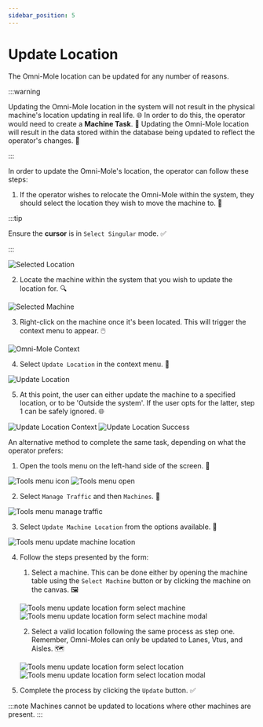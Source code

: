 ```yaml
---
sidebar_position: 5
---
```


# Update Location
The Omni-Mole location can be updated for any number of reasons. 

:::warning

Updating the Omni-Mole location in the system will not result in the physical machine's location updating in real life. 🌐 In order to do this, the operator would need to create a __Machine Task__. 📝 Updating the Omni-Mole location will result in the data stored within the database being updated to reflect the operator's changes. 💾

:::

In order to update the Omni-Mole's location, the operator can follow these steps:

1. If the operator wishes to relocate the Omni-Mole within the system, they should select the location they wish to move the machine to. 📍

:::tip

Ensure the __cursor__ is in `Select Singular` mode. ✅

:::

![Selected Location](assets/update-location/systems-view-selected-location.png)


2. Locate the machine within the system that you wish to update the location for. 🔍

![Selected Machine](assets/update-location/systems-view-selected-machine.png)


3. Right-click on the machine once it's been located. This will trigger the context menu to appear. 🖱️

![Omni-Mole Context](assets/update-location/raw/systems-view-omnimole-context-raw.png)

4. Select `Update Location` in the context menu. 📌

![Update Location](assets/update-location/systems-view-omnimole-context.png)

5. At this point, the user can either update the machine to a specified location, or to be 'Outside the system'. If the user opts for the latter, step 1 can be safely ignored. 🌐
   
![Update Location Context](assets/update-location/systems-view-omnimole-context-update-location.png)
![Update Location Success](assets/update-location/systems-view-omnimole-context-update-location-success.png)
                                                   
An alternative method to complete the same task, depending on what the operator prefers:

1. Open the tools menu on the left-hand side of the screen. 🧰

![Tools menu icon](assets/update-location/systems-view-tools-menu-icon.png)
![Tools menu open](assets/update-location/systems-view-tools-menu.png)

2. Select `Manage Traffic` and then `Machines`. 🚦

![Tools menu manage traffic](assets/update-location/systems-view-tools-menu-traffic.png)

3. Select `Update Machine Location` from the options available. 🔄

![Tools menu update machine location](assets/update-location/systems-view-tools-menu-traffic-machines.png)

4. Follow the steps presented by the form:

   1. Select a machine. This can be done either by opening the machine table using the `Select Machine` button or by clicking the machine on the canvas. 🖼️

    ![Tools menu update location form select machine](assets/update-location/systems-view-tools-menu-traffic-machines-select.png)
    ![Tools menu update location form select machine modal](assets/update-location/systems-view-tools-menu-traffic-machines-select-modal.png)

   2. Select a valid location following the same process as step one. Remember, Omni-Moles can only be updated to Lanes, Vtus, and Aisles. 🗺️

    ![Tools menu update location form select location](assets/update-location/systems-view-tools-menu-traffic-machines-select-location.png)
    ![Tools menu update location form select location modal](assets/update-location/systems-view-tools-menu-traffic-machines-select-location-modal.png)

5. Complete the process by clicking the `Update` button. ✅

:::note
Machines cannot be updated to locations where other machines are present. 
:::